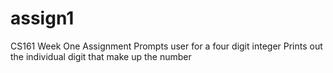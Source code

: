 # assign1
CS161 Week One Assignment 
Prompts user for a four digit integer 
Prints out the individual digit that make up the number 
